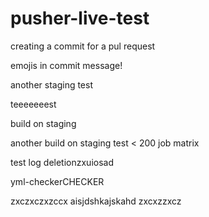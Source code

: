# pusher-live-test

creating a commit for a pul request

emojis in commit message!


another staging test

teeeeeeest


build on staging

another build on staging
test < 200 job matrix

test log deletionzxuiosad

yml-checkerCHECKER


zxczxczxzccx
aisjdshkajskahd
zxcxzzxcz
